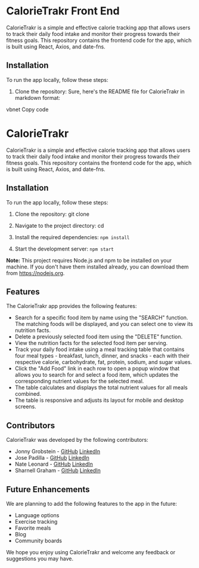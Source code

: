 # CalorieTrakr Front End 

CalorieTrakr is a simple and effective calorie tracking app that allows users to track their daily food intake and monitor their progress towards their fitness goals. This repository contains the frontend code for the app, which is built using React, Axios, and date-fns.

## Installation

To run the app locally, follow these steps:

1. Clone the repository:
Sure, here's the README file for CalorieTrakr in markdown format:

vbnet
Copy code
# CalorieTrakr

CalorieTrakr is a simple and effective calorie tracking app that allows users to track their daily food intake and monitor their progress towards their fitness goals. This repository contains the frontend code for the app, which is built using React, Axios, and date-fns.

## Installation

To run the app locally, follow these steps:

1. Clone the repository:
git clone <repository-url>



2. Navigate to the project directory:
 cd 


3. Install the required dependencies:
`npm install`



4. Start the development server:
`npm start`



**Note:** This project requires Node.js and npm to be installed on your machine. If you don't have them installed already, you can download them from https://nodejs.org.

## Features

The CalorieTrakr app provides the following features:

- Search for a specific food item by name using the "SEARCH" function. The matching foods will be displayed, and you can select one to view its nutrition facts.
- Delete a previously selected food item using the "DELETE" function.
- View the nutrition facts for the selected food item per serving.
- Track your daily food intake using a meal tracking table that contains four meal types - breakfast, lunch, dinner, and snacks - each with their respective calorie, carbohydrate, fat, protein, sodium, and sugar values.
- Click the "Add Food" link in each row to open a popup window that allows you to search for and select a food item, which updates the corresponding nutrient values for the selected meal.
- The table calculates and displays the total nutrient values for all meals combined.
- The table is responsive and adjusts its layout for mobile and desktop screens.

## Contributors

CalorieTrakr was developed by the following contributors:

- Jonny Grobstein - [GitHub](https://github.com/jgrobstein) [LinkedIn](https://www.linkedin.com/in/jonny-grobstein-900a3a94/)
- Jose Padilla - [GitHub](https://github.com/jpadilla1) [LinkedIn](https://www.linkedin.com/in/jose-padilla-54b520b4/)
- Nate Leonard - [GitHub](https://github.com/n8leonard) [LinkedIn](https://www.linkedin.com/in/n8leonard/)
- Sharnell Graham - [GitHub](https://github.com/sharnellg) [LinkedIn](https://www.linkedin.com/in/sharnellgraham/)

## Future Enhancements

We are planning to add the following features to the app in the future:

- Language options
- Exercise tracking
- Favorite meals
- Blog
- Community boards

We hope you enjoy using CalorieTrakr and welcome any feedback or suggestions you may have.
